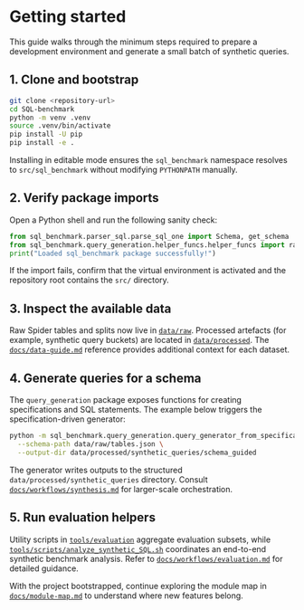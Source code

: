 # Getting started

This guide walks through the minimum steps required to prepare a development environment and generate a small batch of synthetic queries.

## 1. Clone and bootstrap

```bash
git clone <repository-url>
cd SQL-benchmark
python -m venv .venv
source .venv/bin/activate
pip install -U pip
pip install -e .
```

Installing in editable mode ensures the `sql_benchmark` namespace resolves to `src/sql_benchmark` without modifying `PYTHONPATH` manually.

## 2. Verify package imports

Open a Python shell and run the following sanity check:

```python
from sql_benchmark.parser_sql.parse_sql_one import Schema, get_schema
from sql_benchmark.query_generation.helper_funcs.helper_funcs import random_not_pk_cols
print("Loaded sql_benchmark package successfully!")
```

If the import fails, confirm that the virtual environment is activated and the repository root contains the `src/` directory.

## 3. Inspect the available data

Raw Spider tables and splits now live in [`data/raw`](../data/raw). Processed artefacts (for example, synthetic query buckets) are located in [`data/processed`](../data/processed). The [`docs/data-guide.md`](data-guide.md) reference provides additional context for each dataset.

## 4. Generate queries for a schema

The `query_generation` package exposes functions for creating specifications and SQL statements. The example below triggers the specification-driven generator:

```bash
python -m sql_benchmark.query_generation.query_generator_from_specifications \
  --schema-path data/raw/tables.json \
  --output-dir data/processed/synthetic_queries/schema_guided
```

The generator writes outputs to the structured `data/processed/synthetic_queries` directory. Consult [`docs/workflows/synthesis.md`](workflows/synthesis.md) for larger-scale orchestration.

## 5. Run evaluation helpers

Utility scripts in [`tools/evaluation`](../tools/evaluation) aggregate evaluation subsets, while [`tools/scripts/analyze_synthetic_SQL.sh`](../tools/scripts/analyze_synthetic_SQL.sh) coordinates an end-to-end synthetic benchmark analysis. Refer to [`docs/workflows/evaluation.md`](workflows/evaluation.md) for detailed guidance.

With the project bootstrapped, continue exploring the module map in [`docs/module-map.md`](module-map.md) to understand where new features belong.
